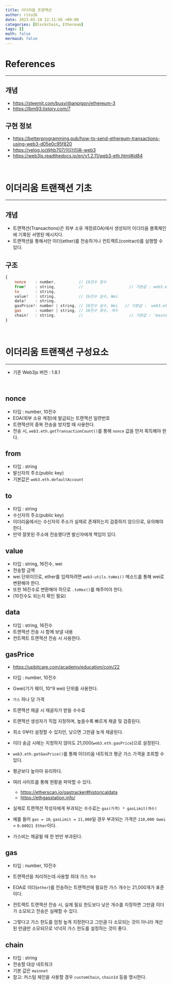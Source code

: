 ```yaml
--- 
title: 이더리움 트랜잭션 
author: rito26 
date: 2023-01-10 22:11:56 +09:00 
categories: [Blockchain, Ethereum] 
tags: [] 
math: false
mermaid: false
--- 
```


# References
---

## 개념
- <https://steemit.com/busy/@anpigon/ethereum-3>
- <https://lbm93.tistory.com/7>

## 구현 정보
- <https://betterprogramming.pub/how-to-send-ethereum-transactions-using-web3-d05e0c95f820>
- <https://velog.io/@hb707/이더리움-web3>
- <https://web3js.readthedocs.io/en/v1.2.11/web3-eth.html#id84>

<br>


# 이더리움 트랜잭션 기초
---

## 개념
- 트랜잭션(Transactions)은 외부 소유 계정(EOA)에서 생성되어 이더리움 블록체인에 기록된 서명된 메시지다.
- 트랜잭션을 통해서만 이더(ether)를 전송하거나 컨트랙트(contract)를 실행할 수 있다.


## 구조

```js
{
    nonce    : number,          // 10진수 정수
    from?    : string,          //                    // 기본값 : web3.eth.accounts.wallet
    to       : string,
    value?   : string,          // 16진수 실수, Wei
    data?    : string,
    gasPrice?: number | string, // 10진수 실수, Wei   // 기본값 :  web3.eth.gasPrice
    gas      : number | string, // 10진수 정수, 개수
    chain?   : string,          //                    // 기본값 : 'mainnet'
}
```

<!--
## 유의사항
- 이더리움은 기본적으로 무분별한 트랜잭션 전송을 막기 위해 `sendTransaction`을 잠근다고 한다.
- 따라서 `web3.personal.unlockAccount()`와 같은 메소드로 먼저 잠금을 해제해야 한다.
- Raw 트랜잭션은 실제로 전송되는 트랜잭션 오브젝트를 의미하며, 각 필드가 16진수 문자열로 이루어져 있다.(변환됨)
-->

<br>


# 이더리움 트랜잭션 구성요소
---
- 기준 Web3js 버전 : 1.8.1

<br>

## **nonce**
- 타입 : number, 10진수
- EOA(외부 소유 계정)에 발급되는 트랜잭션 일련번호
- 트랜잭션의 중복 전송을 방지할 때 사용한다.
- 전송 시, `web3.eth.getTransactionCount()`를 통해 `nonce` 값을 먼저 획득해야 한다.


## **from**
- 타입 : string
- 발신자의 주소(public key)
- 기본값은 `web3.eth.defaultAccount`


## **to**
- 타입 : string
- 수신자의 주소(public key)
- 이더리움에서는 수신자의 주소가 실제로 존재하는지 검증하지 않으므로, 유의해야 한다.
- 만약 잘못된 주소에 전송했다면 발신자에게 책임이 있다.


## **value**
- 타입 : string, 16진수, wei
- 전송할 금액
- wei 단위이므로, ether를 입력하려면 `web3-utils.toWei()` 메소드를 통해 wei로 변환해야 한다.
- 또한 16진수로 변환해야 하므로 `.toHex()`를 해주어야 한다.
- (10진수도 되는지 확인 필요)


## **data**
- 타입 : string, 16진수
- 트랜잭션 전송 시 함께 보낼 내용
- 컨트랙트 트랜잭션 전송 시 사용한다.


## **gasPrice**
- <https://upbitcare.com/academy/education/coin/22>

- 타입 : number, 10진수
- Gwei(기가 웨이, 10^9 wei) 단위를 사용한다.

- `가스` 하나 당 가격
- 트랜잭션 채굴 시 채굴자가 받을 수수료
- 트랜잭션 생성자가 직접 지정하며, 높을수록 빠르게 채굴 및 검증된다.
- 최소 0부터 설정할 수 있지만, 낮으면 그만큼 늦게 채굴된다.
- 이더 송금 시에는 지정하지 않아도 21,000(`web3.eth.gasPrice`)으로 설정된다.


- `web3.eth.getGasPrice()`를 통해 이더리움 네트워크 평균 가스 가격을 조회할 수 있다.
- 평균보다 높아야 유리하다.

- 여러 사이트를 통해 현황을 파악할 수 있다.
  - <https://etherscan.io/gastracker#historicaldata>
  - <https://ethgasstation.info/>


- 실제로 트랜잭션 작성자에게 부과되는 수수료는 `gas(가격) * gasLimit(개수)`
- 예를 들어 `gas = 10`, `gasLimit = 21,000`일 경우 부과되는 가격은 `210,000 Gwei` = `0.00021 Ether`이다.
- 가스비는 채굴될 때 한 번만 부과된다.


## **gas**
- 타입 : number, 10진수
- 트랜잭션을 처리하는데 사용할 최대 가스 `개수`
- EOA로 이더(`ether`)를 전송하는 트랜잭션에 필요한 가스 개수는 21,000개가 표준이다.

- 컨트랙트 트랜잭션 전송 시, 실제 필요 한도보다 낮은 개수를 지정하면 그만큼 이더가 소모되고 전송은 실패할 수 있다.
- 그렇다고 가스 한도를 엄청 높게 지정한다고 그만큼 다 소모되는 것이 아니라 계산된 만큼만 소모되므로 넉넉히 가스 한도를 설정하는 것이 좋다.


## **chain**
- 타입 : string
- 전송할 대상 네트워크
- 기본 값은 `mainnet`
- 참고: 커스텀 체인을 사용할 경우 `customChain`, `chainId` 등을 명시한다.

